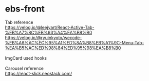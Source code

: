 # ebs-front
Tab reference</br>
https://velog.io/@leejyart/React-Active-Tab-%EB%A7%8C%EB%93%A4%EA%B8%B0</br>
https://velog.io/@ryuinkyoto/wecode-%EB%A6%AC%EC%95%A1%ED%8A%B8%EB%A1%9C-Menu-Tab-%EA%B5%AC%ED%98%84%ED%95%98%EA%B8%B0
</br></br>
ImgCard used hooks
</br></br>
Carousel reference</br>
https://react-slick.neostack.com/

